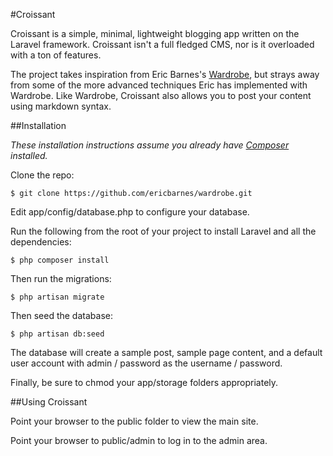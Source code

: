 #Croissant

Croissant is a simple, minimal, lightweight blogging app written on the Laravel 
framework. Croissant isn't a full fledged CMS, nor is it overloaded with a ton
of features.

The project takes inspiration from Eric Barnes's [Wardrobe](https://github.com/ericbarnes/wardrobe),
but strays away from some of the more advanced techniques Eric has implemented
with Wardrobe. Like Wardrobe, Croissant also allows you to post your content 
using markdown syntax.

##Installation

*These installation instructions assume you already have [Composer](http://getcomposer.org/) 
installed.*

Clone the repo:

    $ git clone https://github.com/ericbarnes/wardrobe.git

Edit app/config/database.php to configure your database.

Run the following from the root of your project to install Laravel and all the 
dependencies:

    $ php composer install

Then run the migrations:

    $ php artisan migrate

Then seed the database:

    $ php artisan db:seed

The database will create a sample post, sample page content, and a default user
account with admin / password as the username / password.

Finally, be sure to chmod your app/storage folders appropriately.

##Using Croissant

Point your browser to the public folder to view the main site.

Point your browser to public/admin to log in to the admin area.